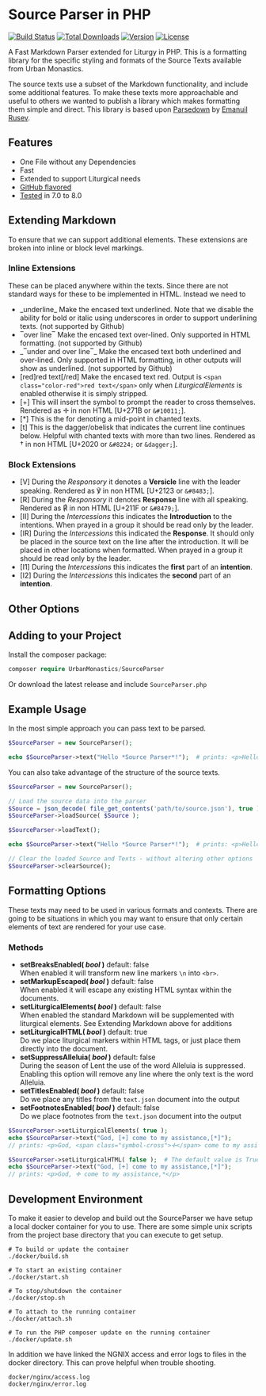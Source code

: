 # Source Parser in PHP
[![Build Status](https://travis-ci.com/UrbanMonastics/SourceParser.svg)](https://travis-ci.com/UrbanMonastics/SourceParser)
[![Total Downloads](https://poser.pugx.org/urbanmonastics/sourceparser/d/total.svg)](https://packagist.org/packages/urbanmonastics/sourceparser)
[![Version](https://poser.pugx.org/urbanmonastics/sourceparser/v/stable.svg)](https://packagist.org/packages/urbanmonastics/sourceparser)
[![License](https://poser.pugx.org/urbanmonastics/sourceparser/license.svg)](https://packagist.org/packages/urbanmonastics/sourceparser)

A Fast Markdown Parser extended for Liturgy in PHP. This is a formatting library for the specific styling and formats of the Source Texts available from Urban Monastics.  
  
The source texts use a subset of the Markdown functionality, and include some additional features. To make these texts more approachable and useful to others we wanted to publish a library which makes formatting them simple and direct. This library is based upon [Parsedown](https://github.com/erusev/parsedown) by [Emanuil Rusev](http://erusev.com).  
  
## Features  

*	One File without any Dependencies
*	Fast
*	Extended to support Liturgical needs
*	[GitHub flavored](https://github.github.com/gfm)
*	[Tested](http://parsedown.org/tests/) in 7.0 to 8.0

## Extending Markdown  
To ensure that we can support additional elements. These extensions are broken into inline or block level markings.

### Inline Extensions
These can be placed anywhere within the texts. Since there are not standard ways for these to be implemented in HTML. Instead we need to 

*	\_underline\_		Make the encased text underlined. Note that we disable the ability for bold or italic using underscores in order to support underlining texts. (not supported by Github)  
*	‾over line‾		Make the encased text over-lined. Only supported in HTML formatting. (not supported by Github)  
*	\_‾under and over line‾\_		Make the encased text both underlined and over-lined. Only supported in HTML formatting, in other outputs will show as underlined. (not supported by Github)  
*	[red]red text[/red]		Make the encased text red. Output is `<span class="color-red">red text</span>` only when *LiturgicalElements* is enabled otherwise it is simply stripped.  
*	[+]		This will insert the symbol to prompt the reader to cross themselves. Rendered as ✛ in non HTML [U+271B or `&#10011;`].
*	[*]		This is the for denoting a mid-point in chanted texts.  
*	[t]		This is the dagger/obelisk that indicates the current line continues below. Helpful with chanted texts with more than two lines. Rendered as † in non HTML [U+2020 or `&#8224;` or `&dagger;`].  

### Block Extensions

*	[V]		During the *Responsory* it denotes a **Versicle** line with the leader speaking. Rendered as ℣ in non HTML [U+2123 or `&#8483;`].  
*	[R]		During the *Responsory* it denotes **Response** line with all speaking. Rendered as ℟ in non HTML [U+211F or `&#8479;`].  
*	[II]	During the *Intercessions* this indicates the **Introduction** to the intentions. When prayed in a group it should be read only by the leader.  
*	[IR]	During the *Intercessions* this indicated the **Response**. It should only be placed in the source text on the line after the introduction. It will be placed in other locations when formatted. When prayed in a group it should be read only by the leader.  
*	[I1]	During the *Intercessions* this indicates the **first** part of an **intention**. 
*	[I2]	During the *Intercessions* this indicates the **second** part of an **intention**. 


## Other Options 


## Adding to your Project  
  
Install the composer package:  

```php
composer require UrbanMonastics/SourceParser
```
  
Or download the latest release and include `SourceParser.php`  
  
## Example Usage  
In the most simple approach you can pass text to be parsed.  

```php
$SourceParser = new SourceParser();

echo $SourceParser->text("Hello *Source Parser*!");  # prints: <p>Hello <em>Source Parser</em>!</p>
```

You can also take advantage of the structure of the source texts.

```php
$SourceParser = new SourceParser();

// Load the source data into the parser
$Source = json_decode( file_get_contents('path/to/source.json'), true );
$SourceParser->loadSource( $Source );

$SourceParser->loadText();

echo $SourceParser->text("Hello *Source Parser*!");  # prints: <p>Hello <em>Source Parser</em>!</p>

// Clear the loaded Source and Texts - without altering other options
$SourceParser->clearSource();
```


## Formatting Options
These texts may need to be used in various formats and contexts. There are going to be situations in which you may want to ensure that only certain elements of text are rendered for your use case.

### Methods

*	**setBreaksEnabled( *bool* )** default: false  
	When enabled it will transform new line markers `\n` into `<br>`. 
*	**setMarkupEscaped( *bool* )** default: false  
	When enabled it will escape any existing HTML syntax within the documents.  
*	**setLiturgicalElements( *bool* )** default: false  
	When enabled the standard Markdown will be supplemented with liturgical elements. See Extending Markdown above for additions
*	**setLiturgicalHTML( *bool* )** default: true  
	Do we place liturgical markers within HTML tags, or just place them directly into the document.
*	**setSuppressAlleluia( *bool* )** default: false  
	During the season of Lent the use of the word Alleluia is suppressed. Enabling this option will remove any line where the only text is the word Alleluia.  
*	**setTitlesEnabled( *bool* )** default: false  
	Do we place any titles from the `text.json` document into the output
*	**setFootnotesEnabled( *bool* )** default: false  
	Do we place footnotes from the `text.json` document into the output


```php
$SourceParser->setLiturgicalElements( true );
echo $SourceParser->text("God, [+] come to my assistance,[*]");
// prints: <p>God, <span class="symbol-cross">✛</span> come to my assistance,<span class="symbol-star">*</span></p>

$SourceParser->setLiturgicalHTML( false );	# The default value is True, so you can manually disable wrapping liturgical elements.
echo $SourceParser->text("God, [+] come to my assistance,[*]");
// prints: <p>God, ✛ come to my assistance,*</p>
```

## Development Environment
To make it easier to develop and build out the SourceParser we have setup a local docker container for you to use. There are some simple unix scripts from the project base directory that you can execute to get setup.


	# To build or update the container
	./docker/build.sh
	
	# To start an existing container
	./docker/start.sh
	
	# To stop/shutdown the container
	./docker/stop.sh
	
	# To attach to the running container
	./docker/attach.sh
	
	# To run the PHP composer update on the running container
	./docker/update.sh

In addition we have linked the NGNIX access and error logs to files in the docker directory. This can prove helpful when trouble shooting.

	docker/nginx/access.log
	docker/nginx/error.log
